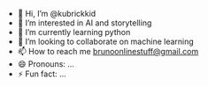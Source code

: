 - 👋 Hi, I’m @kubrickkid
- 👀 I’m interested in AI and storytelling
- 🌱 I’m currently learning python 
- 💞️ I’m looking to collaborate on machine learning
- 📫 How to reach me brunoonlinestuff@gmail.com
- 😄 Pronouns: ...
- ⚡ Fun fact: ...

<!---
kubrickkid/kubrickkid is a ✨ special ✨ repository because its `README.md` (this file) appears on your GitHub profile.
You can click the Preview link to take a look at your changes.
--->

